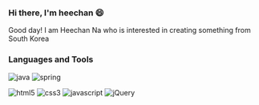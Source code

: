### Hi there, I'm heechan 😄
Good day! I am Heechan Na who is interested in creating something from South Korea

### Languages and Tools 

![java](http://img.shields.io/badge/-java-007396?style=flat-square&logo=java)
![spring](http://img.shields.io/badge/-spring-black?style=flat-square&logo=Spring) <br>


![html5](http://img.shields.io/badge/-html5-black?style=flat-square&logo=HTML5)
![css3](http://img.shields.io/badge/-css3-1572B6?style=flat-square&logo=css3)
![javascript](http://img.shields.io/badge/-javascript-black?style=flat-square&logo=JavaScript)
![jQuery](http://img.shields.io/badge/-jQuery-0769AD?style=flat-square&logo=jQuery)
